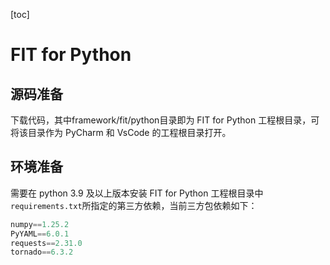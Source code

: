 [toc]

# FIT for Python

## 源码准备

下载代码，其中framework/fit/python目录即为 FIT for Python 工程根目录，可将该目录作为 PyCharm 和 VsCode 的工程根目录打开。

## 环境准备

需要在 python 3.9 及以上版本安装 FIT for Python 工程根目录中`requirements.txt`所指定的第三方依赖，当前三方包依赖如下：

```python
numpy==1.25.2
PyYAML==6.0.1
requests==2.31.0
tornado==6.3.2
```